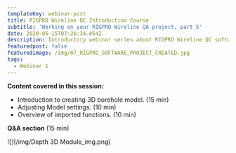 ```yaml
---
templateKey: webinar-post
title: RIGPRO Wireline QC Introduction Course
subtitle: 'Working on your RIGPRO Wireline QA project, part 5'
date: 2020-05-15T07:26:34.054Z
description: Introductory webinar series about RIGPRO Wireline QC software platform.
featuredpost: false
featuredimage: /img/07_RIGPRO_SOFTWARE_PROJECT_CREATED.jpg
tags:
  - Webinar 1
---
```

**Content covered in this session:**

* Introduction to creating 3D borehole model. (15 min)
* Adjusting Model settings. (10 min)
* Overview of imported functions. (10 min)

**Q&A section** (15 min)

![](/img/Depth 3D Module_img.png)

